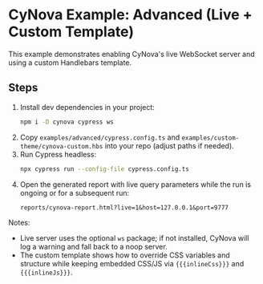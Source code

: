 # CyNova Example: Advanced (Live + Custom Template)

This example demonstrates enabling CyNova's live WebSocket server and using a custom Handlebars template.

## Steps

1. Install dev dependencies in your project:
   ```bash
   npm i -D cynova cypress ws
   ```
2. Copy `examples/advanced/cypress.config.ts` and `examples/custom-theme/cynova-custom.hbs` into your repo (adjust paths if needed).
3. Run Cypress headless:
   ```bash
   npx cypress run --config-file cypress.config.ts
   ```
4. Open the generated report with live query parameters while the run is ongoing or for a subsequent run:
   ```
   reports/cynova-report.html?live=1&host=127.0.0.1&port=9777
   ```

Notes:
- Live server uses the optional `ws` package; if not installed, CyNova will log a warning and fall back to a noop server.
- The custom template shows how to override CSS variables and structure while keeping embedded CSS/JS via `{{{inlineCss}}}` and `{{{inlineJs}}}`.
